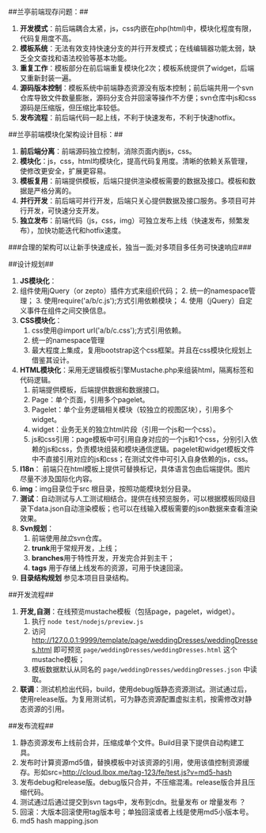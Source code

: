 ##兰亭前端现存问题：##
1. **开发模式**：前后端耦合太紧，js，css内嵌在php(html)中，模块化程度有限，代码复用度不高。
2. **模板系统**：无法有效支持快速分支的并行开发模式；在线编辑器功能太弱，缺乏全文查找和语法校验等基本功能。
3. **重复工作**：模板部分在前后端重复模块化2次；模板系统提供了widget，后端又重新封装一遍。
4. **源码版本控制**：模板系统中前端静态资源没有版本控制；前后端共用一个svn仓库导致文件数量膨胀，源码分支合并回滚等操作不方便；svn仓库中js和css源码是压缩版，但压缩比率较低。
5. **发布流程**：前后端代码一起上线，不利于快速发布，不利于快速hotfix。

##兰亭前端模块化架构设计目标：##
1. **前后端分离**：前端源码独立控制，消除页面内嵌js，css。
2. **模块化**：js，css，html均模块化，提高代码复用度。清晰的依赖关系管理，使修改更安全，扩展更容易。
3. **模板复用**：前端提供模板，后端只提供渲染模板需要的数据及接口。模板和数据是严格分离的。
4. **并行开发**：前后端可并行开发，后端只关心提供数据及接口服务。多项目可并行开发，可快速分支开发。
5. **独立发布**：前端代码（js，css，img）可独立发布上线（快速发布，频繁发布），加快功能迭代和hotfix速度。

###合理的架构可以让新手快速成长，独当一面;对多项目多任务可快速响应###

##设计规划##
1. **JS模块化**：
 1. 组件使用jQuery（or zepto）插件方式来组织代码；
	2. 统一的namespace管理；
	3. 使用require('a/b/c.js');方式引用依赖模块；
	4. 使用（jQuery）自定义事件在组件之间交换信息。
2. **CSS模块化**：
	1. css使用@import url('a/b/c.css');方式引用依赖。
	2. 统一的namespace管理
	3. 最大程度上集成，复用bootstrap这个css框架。并且在css模块化规划上借鉴其设计。
3. **HTML模块化**：采用无逻辑模板引擎Mustache.php来组装html，隔离标签和代码逻辑。
	1. 前端提供模板，后端提供数据和数据接口。
	2. Page：单个页面，引用多个pagelet。
	3. Pagelet：单个业务逻辑相关模块（较独立的视图区块），引用多个widget。
	4. widget：业务无关的独立html片段（引用一个js和一个css）。
	5. js和css引用：page模板中可引用自身对应的一个js和1个css，分别引入依赖的js和css，负责模块组装和模块通信逻辑。pagelet和widget模板文件中不直接引用对应的js和css；在测试文件中可引入自身依赖的js，css。
4. **I18n**： 前端只在html模板上提供可替换标记，具体语言包由后端提供。图片尽量不涉及国际化内容。
5. **img**：img目录位于src 根目录，按照功能模块划分目录。
6. **测试**：自动测试与人工测试相结合。提供在线预览服务，可以根据模板同级目录下data.json自动渲染模板；也可以在线输入模板需要的json数据来查看渲染效果。
7. **Svn规划**：
	1. 前端使用*独立*svn仓库。
	2. **trunk**用于常规开发，上线；
	3. **branches**用于特性开发，开发完合并到主干；
	4. **tags** 用于存储上线发布的资源，可用于快速回滚。
8. **目录结构规划** 参见本项目目录结构。

##开发流程##
1. **开发,自测**：在线预览mustache模板（包括page，pagelet，widget）。
	1. 执行 `node test/nodejs/preview.js` 
	2. 访问 http://127.0.0.1:9999/template/page/weddingDresses/weddingDresses.html 即可预览 `page/weddingDresses/weddingDresses.html` 这个mustache模板；
	3. 模板数据默认从同名的 `page/weddingDresses/weddingDresses.json` 中读取。
2. **联调**：测试机检出代码，build，使用debug版静态资源测试。测试通过后，使用release版。为复用测试机，可为静态资源配置虚拟主机，按需修改对静态资源的引用。

##发布流程##
1. 静态资源发布上线前合并，压缩成单个文件。Build目录下提供自动构建工具。
2. 发布时计算资源md5值，替换模板中对该资源的引用，使用该值控制资源缓存。形如src=http://cloud.lbox.me/tag-123/fe/test.js?v=md5-hash
3. 发布debug和release版。debug版只合并，不压缩混淆。release版合并且压缩代码。
4. 测试通过后通过提交到svn tags中，发布到cdn。批量发布 or 增量发布 ？
5. 回滚：大版本回滚使用tag版本号；单独回滚或者上线是使用md5小版本号。
6. md5 hash mapping.json






